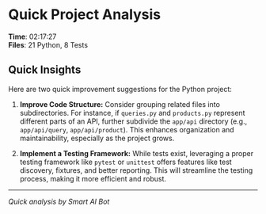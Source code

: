 # Quick Project Analysis

**Time**: 02:17:27  
**Files**: 21 Python, 8 Tests

## Quick Insights

Here are two quick improvement suggestions for the Python project:

1.  **Improve Code Structure:**  Consider grouping related files into subdirectories. For instance, if `queries.py` and `products.py` represent different parts of an API, further subdivide the `app/api` directory (e.g., `app/api/query`, `app/api/product`). This enhances organization and maintainability, especially as the project grows.

2.  **Implement a Testing Framework:** While tests exist, leveraging a proper testing framework like `pytest` or `unittest` offers features like test discovery, fixtures, and better reporting. This will streamline the testing process, making it more efficient and robust.


---
*Quick analysis by Smart AI Bot*
